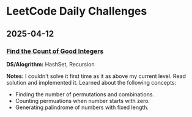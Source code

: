 # LeetCode Daily Challenges

## 2025-04-12

### [Find the Count of Good Integers](https://leetcode.com/problems/find-the-count-of-good-integers/description/)

**DS/Alogrithm:** HashSet, Recursion

**Notes:** I couldn't solve it first time as it as above my current level. Read solution and implemented it. Learned about the following concepts:
- Finding the number of permutations and combinations.
- Counting permuations when number starts with zero.
- Generating palindrome of numbers with fixed length.